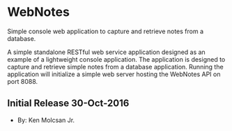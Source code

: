 # WebNotes
Simple console web application to capture and retrieve notes from a database.

A simple standalone RESTful web service application designed as an example of a lightweight console application. The application is designed to capture and retrieve simple notes from a database application.  Running the application will initialize a simple web server hosting the WebNotes API on port 8088.

Initial Release 30-Oct-2016
----------
- By: Ken Molcsan Jr.
